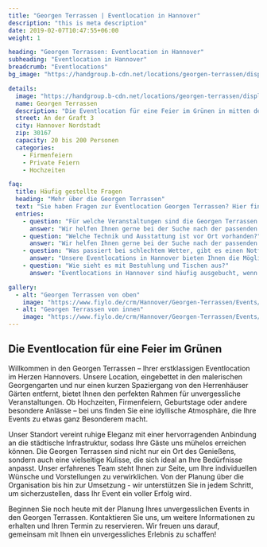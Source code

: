 ```yaml
---
title: "Georgen Terrassen | Eventlocation in Hannover"
description: "this is meta description"
date: 2019-02-07T10:47:55+06:00
weight: 1

heading: "Georgen Terrassen: Eventlocation in Hannover"
subheading: "Eventlocation in Hannover"
breadcrumb: "Eventlocations"
bg_image: "https://handgroup.b-cdn.net/locations/georgen-terrassen/display3.jpg"

details:
  image: "https://handgroup.b-cdn.net/locations/georgen-terrassen/display3.jpg"
  name: Georgen Terrassen
  description: "Die Eventlocation für eine Feier im Grünen in mitten der Georgen Gärten in Hannover."
  street: An der Graft 3
  city: Hannover Nordstadt
  zip: 30167
  capacity: 20 bis 200 Personen
  categories:
    - Firmenfeiern
    - Private Feiern
    - Hochzeiten

faq:
  title: Häufig gestellte Fragen
  heading: "Mehr über die Georgen Terrassen"
  text: "Sie haben Fragen zur Eventlocation Georgen Terrassen? Hier finden Sie **Antworten auf häufig gestellte Fragen**. Zögern Sie nicht, uns bei weiteren Fragen zu kontaktieren."
  entries:
    - question: "Für welche Veranstaltungen sind die Georgen Terrassen geeignet?"
      answer: "Wir helfen Ihnen gerne bei der Suche nach der passenden Eventlocation für Ihre Veranstaltung in Hannover. Egal ob Sie eine Hochzeit, ein Firmenevent oder eine private Feier planen, wir haben die passende Location für Sie."
    - question: "Welche Technik und Ausstattung ist vor Ort vorhanden?"
      answer: "Wir helfen Ihnen gerne bei der Suche nach der passenden Eventlocation für Ihre Veranstaltung in Hannover. Egal ob Sie eine Hochzeit, ein Firmenevent oder eine private Feier planen, wir haben die passende Location für Sie."
    - question: "Was passiert bei schlechtem Wetter, gibt es einen Notfallplan?"
      answer: "Unsere Eventlocations in Hannover bieten Ihnen die Möglichkeit, Ihre Veranstaltung individuell und passend zu gestalten. Wir beraten Sie gerne bei der Auswahl der passenden Location und unterstützen Sie bei der Umsetzung Ihrer Vorstellungen."
    - question: "Wie sieht es mit Bestuhlung und Tischen aus?"
      answer: "Eventlocations in Hannover sind häufig ausgebucht, wenn es sich um beliebte Veranstaltungsorte handelt oder wenn es sich um eine Veranstaltung in der Hochsaison handelt. Wir empfehlen Ihnen daher, frühzeitig eine Anfrage zu stellen, um die Verfügbarkeit zu prüfen."

gallery:
  - alt: "Georgen Terrassen von oben"
    image: "https://www.fiylo.de/crm/Hannover/Georgen-Terrassen/Events/georgen-terrassen-events-01.jpg"
  - alt: "Georgen Terrassen von innen"
    image: "https://www.fiylo.de/crm/Hannover/Georgen-Terrassen/Events/georgen-terrassen-events-02.jpg"
---
```


## Die Eventlocation für eine Feier im Grünen

Willkommen in den Georgen Terrassen – Ihrer erstklassigen Eventlocation im Herzen Hannovers. Unsere Location, eingebettet in den malerischen Georgengarten und nur einen kurzen Spaziergang von den Herrenhäuser Gärten entfernt, bietet Ihnen den perfekten Rahmen für unvergessliche Veranstaltungen. Ob Hochzeiten, Firmenfeiern, Geburtstage oder andere besondere Anlässe – bei uns finden Sie eine idyllische Atmosphäre, die Ihre Events zu etwas ganz Besonderem macht.

Unser Standort vereint ruhige Eleganz mit einer hervorragenden Anbindung an die städtische Infrastruktur, sodass Ihre Gäste uns mühelos erreichen können. Die Georgen Terrassen sind nicht nur ein Ort des Genießens, sondern auch eine vielseitige Kulisse, die sich ideal an Ihre Bedürfnisse anpasst.
Unser erfahrenes Team steht Ihnen zur Seite, um Ihre individuellen Wünsche und Vorstellungen zu verwirklichen. Von der Planung über die Organisation bis hin zur Umsetzung - wir unterstützen Sie in jedem Schritt, um sicherzustellen, dass Ihr Event ein voller Erfolg wird.

Beginnen Sie noch heute mit der Planung Ihres unvergesslichen Events in den Georgen Terrassen. Kontaktieren Sie uns, um weitere Informationen zu erhalten und Ihren Termin zu reservieren. Wir freuen uns darauf, gemeinsam mit Ihnen ein unvergessliches Erlebnis zu schaffen!
